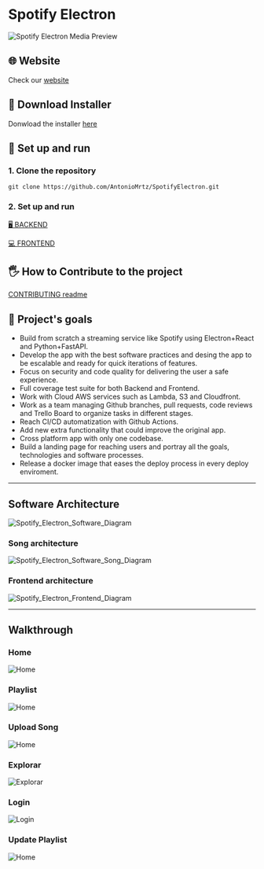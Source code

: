 # Spotify Electron

![Spotify Electron Media Preview](https://raw.githubusercontent.com/AntonioMrtz/SpotifyElectron/master/assets/images/SpotifyElectron_MediaPreview.png)

## 🌐 Website

Check our [website](https://antoniomrtz.github.io/SpotifyElectron_Web/)

## 🔽 Download Installer

Donwload the installer [here](https://github.com/AntonioMrtz/SpotifyElectron/releases)

## 🔧 Set up and run

### 1. Clone the repository

```
git clone https://github.com/AntonioMrtz/SpotifyElectron.git
```

### 2. Set up and run

[🖥 BACKEND](docs/backend//SETUP.md)

[💻 FRONTEND](docs/frontend//SETUP.md)


## 🖐 How to Contribute to the project

[CONTRIBUTING readme](https://github.com/AntonioMrtz/SpotifyElectron/blob/master/.github/CONTRIBUTING.md)

## 🎯 Project's goals

* Build from scratch a streaming service like Spotify using Electron+React and Python+FastAPI.
* Develop the app with the best software practices and desing the app
to be escalable and ready for quick iterations of features.
* Focus on security and code quality for delivering the user a safe experience.
* Full coverage test suite for both Backend and Frontend.
* Work with Cloud AWS services such as Lambda, S3 and Cloudfront.
* Work as a team managing Github branches, pull requests, code reviews and Trello Board to organize tasks in different stages.
* Reach CI/CD automatization with Github Actions.
* Add new extra functionality that could improve the original app.
* Cross platform app with only one codebase.
* Build a landing page for reaching users and portray all the goals, technologies and software processes.
* Release a docker image that eases the deploy process in every deploy enviroment.
---


## Software Architecture

![Spotify_Electron_Software_Diagram](assets/images/master-streaming-lambda-arch.png)

### Song architecture

![Spotify_Electron_Software_Song_Diagram](assets/images/song_architecture_aws.png)

### Frontend architecture

![Spotify_Electron_Frontend_Diagram](assets/images/frontend-arch.png)

---

## Walkthrough

### Home

![Home](assets/images/Walkthrough/Home.png)

### Playlist

![Home](assets/images/Walkthrough/Playlist.png)

### Upload Song

![Home](assets/images/Walkthrough/UploadSong.png)

### Explorar

![Explorar](assets/images/Walkthrough/Explorar.png)

### Login

![Login](assets/images/Walkthrough/Login.png)


### Update Playlist

![Home](assets/images/Walkthrough/UpdatePlaylist.png)
